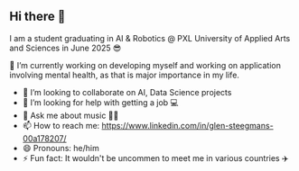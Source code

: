 ## Hi there 👋

I am a student graduating in AI & Robotics @ PXL University of Applied Arts and Sciences in June 2025 😎

🔭 I’m currently working on developing myself and working on application involving mental health, as that is major importance in my life.
- 👯 I’m looking to collaborate on AI, Data Science projects
- 🤔 I’m looking for help with getting a job 💻
- 💬 Ask me about music 🎸🎵
- 📫 How to reach me: https://www.linkedin.com/in/glen-steegmans-00a178207/
- 😄 Pronouns: he/him
- ⚡ Fun fact: It wouldn't be uncommen to meet me in various countries ✈️
